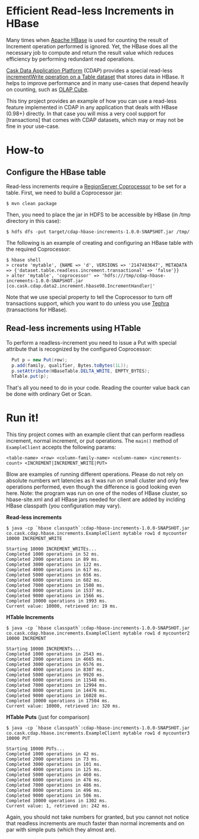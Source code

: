 # Efficient Read-less Increments in HBase

Many times when [Apache HBase](hbase.apache.org) is used for counting the result of Increment operation performed is ignored. Yet, the HBase does all the necessary job to compute and return the result value which reduces efficiency by performing redundant read operations.

[Cask Data Application Platform](cdap.io) (CDAP) provides a special read-less [incrementWrite operation on a Table dataset]() that stores data in HBase. It helps to improve performance and in many use-cases that depend heavily on counting, such as [OLAP Cube]().

This tiny project provides an example of how you can use a read-less feature implemented in CDAP in any application that deals with HBase (0.98+) directly. In that case you will miss a very cool support for [transactions] that comes with CDAP datasets, which may or may not be fine in your use-case.

# How-to

## Configure the HBase table

Read-less increments require a [RegionServer Coprocessor]() to be set for a table. First, we need to build a Coprocessor jar:

```
$ mvn clean package
```

Then, you need to place the jar in HDFS to be accessible by HBase (in /tmp directory in this case):

```
$ hdfs dfs -put target/cdap-hbase-increments-1.0.0-SNAPSHOT.jar /tmp/
```

The following is an example of creating and configuring an HBase table with the required Coprocessor:

```
$ hbase shell
> create 'mytable', {NAME => 'd', VERSIONS => '2147483647', METADATA => {'dataset.table.readless.increment.transactional' => 'false'}}
> alter 'mytable', 'coprocessor' => 'hdfs:///tmp/cdap-hbase-increments-1.0.0-SNAPSHOT.jar |co.cask.cdap.data2.increment.hbase98.IncrementHandler|'
```

Note that we use special property to tell the Coprocessor to turn off transactions support, which you want to do unless you use [Tephra]() (transactions for HBase).

## Read-less increments using HTable

To perform a readless-increment you need to issue a Put with special attribute that is recognized by the configured Coprocessor:

``` java
  Put p = new Put(row);
  p.add(family, qualifier, Bytes.toBytes(1L));
  p.setAttribute(HBaseTable.DELTA_WRITE, EMPTY_BYTES);
  hTable.put(p);
```

That's all you need to do in your code. Reading the counter value back can be done with ordinary Get or Scan.

# Run it!

This tiny project comes with an example client that can perform readless increment, normal increment, or put operations. The ``main()`` method of ``ExampleClient`` accepts the following params:
```
<table-name> <row> <column-family-name> <column-name> <increments-count> <INCREMENT|INCREMENT_WRITE|PUT>
```

Blow are examples of running different operations. Please do not rely on absolute numbers wrt latencies as it was run on small cluster and only few operations performed, even though the difference is good looking even here. Note: the program was run on one of the nodes of HBase cluster, so hbase-site.xml and all HBase jars needed for client are added by inclding HBase classpath (you configuration may vary).

**Read-less increments**

```
$ java -cp `hbase classpath`:cdap-hbase-increments-1.0.0-SNAPSHOT.jar co.cask.cdap.hbase.increments.ExampleClient mytable row1 d mycounter 10000 INCREMENT_WRITE

Starting 10000 INCREMENT_WRITEs...
Completed 1000 operations in 52 ms.
Completed 2000 operations in 89 ms.
Completed 3000 operations in 122 ms.
Completed 4000 operations in 617 ms.
Completed 5000 operations in 656 ms.
Completed 6000 operations in 682 ms.
Completed 7000 operations in 1508 ms.
Completed 8000 operations in 1537 ms.
Completed 9000 operations in 1566 ms.
Completed 10000 operations in 1993 ms.
Current value: 10000, retrieved in: 19 ms.
```

**HTable Increments**

```
$ java -cp `hbase classpath`:cdap-hbase-increments-1.0.0-SNAPSHOT.jar co.cask.cdap.hbase.increments.ExampleClient mytable row1 d mycounter2 10000 INCREMENT

Starting 10000 INCREMENTs...
Completed 1000 operations in 2543 ms.
Completed 2000 operations in 4665 ms.
Completed 3000 operations in 6576 ms.
Completed 4000 operations in 8307 ms.
Completed 5000 operations in 9920 ms.
Completed 6000 operations in 11548 ms.
Completed 7000 operations in 12994 ms.
Completed 8000 operations in 14476 ms.
Completed 9000 operations in 16028 ms.
Completed 10000 operations in 17504 ms.
Current value: 10000, retrieved in: 320 ms.
```

**HTable Puts** (just for comparison)

```
$ java -cp `hbase classpath`:cdap-hbase-increments-1.0.0-SNAPSHOT.jar co.cask.cdap.hbase.increments.ExampleClient mytable row1 d mycounter3 10000 PUT

Starting 10000 PUTs...
Completed 1000 operations in 42 ms.
Completed 2000 operations in 73 ms.
Completed 3000 operations in 101 ms.
Completed 4000 operations in 125 ms.
Completed 5000 operations in 460 ms.
Completed 6000 operations in 476 ms.
Completed 7000 operations in 486 ms.
Completed 8000 operations in 496 ms.
Completed 9000 operations in 506 ms.
Completed 10000 operations in 1302 ms.
Current value: 1, retrieved in: 242 ms.
```

Again, you should not take numbers for granted, but you cannot not notice that readless increments are much faster than normal increments and on par with simple puts (which they almost are).
